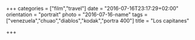 +++
categories = ["film","travel"]
date = "2016-07-16T23:17:29+02:00"
orientation = "portrait"
photo = "2016-07-16-name"
tags = ["venezuela","chuao","diablos","kodak","portra 400"]
title = "Los capitanes"

+++
